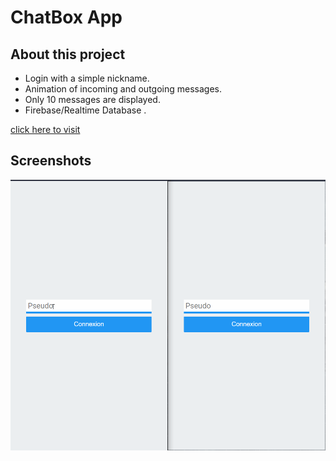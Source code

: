# ChatBox App

## About this project

- Login with a simple nickname.
- Animation of incoming and outgoing messages.
- Only 10 messages are displayed.
- Firebase/Realtime Database .

[click here to visit](https://chatbox-react-boukorras-luc.netlify.app/)

## Screenshots

![Screenshot GIF](./Preview/Chatbox.gif)
